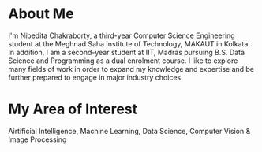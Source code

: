 # About Me 
I'm Nibedita Chakraborty, a third-year Computer Science Engineering student at the Meghnad Saha Institute of Technology, MAKAUT in Kolkata. In addition, I am a second-year student at IIT, Madras pursuing B.S. Data Science and Programming as a dual enrolment course.
I like to explore many fields of work in order to expand my knowledge and expertise and be further prepared to engage in major industry choices.

# My Area of Interest 
Airtificial Intelligence, Machine Learning, Data Science, Computer Vision & Image Processing



